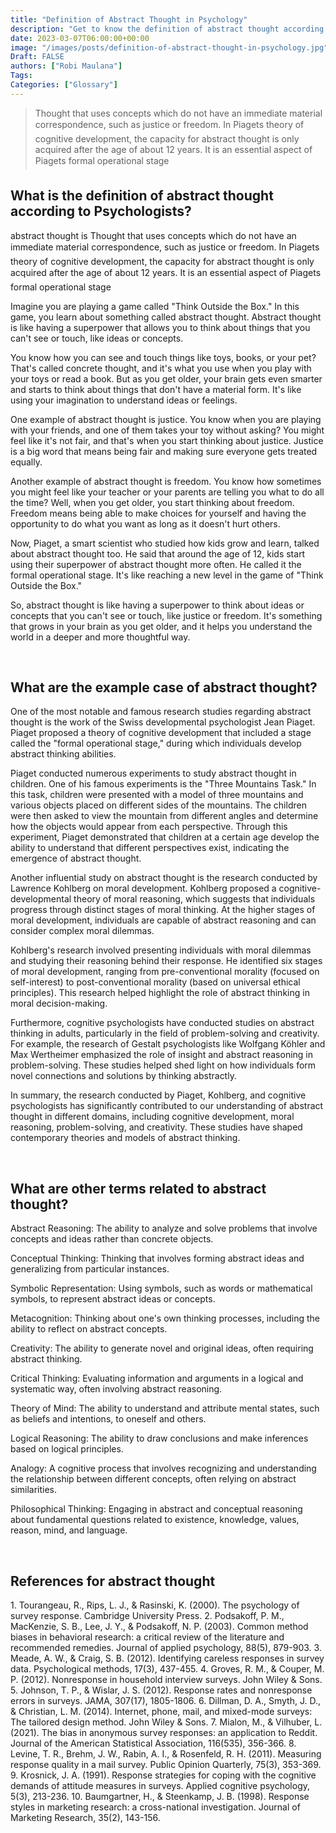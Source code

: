 ```yaml
---
title: "Definition of Abstract Thought in Psychology"
description: "Get to know the definition of abstract thought according to psychologists."
date: 2023-03-07T06:00:00+00:00
image: "/images/posts/definition-of-abstract-thought-in-psychology.jpg"
Draft: FALSE
authors: ["Robi Maulana"]
Tags: 
Categories: ["Glossary"]
---
```






> Thought that uses concepts which do not have an immediate material correspondence, such as justice or freedom. In Piagets theory of cognitive development, the capacity for abstract thought is only acquired after the age of about 12 years. It is an essential aspect of Piagets formal operational stage

## What is the definition of abstract thought according to Psychologists?

abstract thought is Thought that uses concepts which do not have an immediate material correspondence, such as justice or freedom. In Piagets theory of cognitive development, the capacity for abstract thought is only acquired after the age of about 12 years. It is an essential aspect of Piagets formal operational stage

Imagine you are playing a game called "Think Outside the Box." In this game, you learn about something called abstract thought. Abstract thought is like having a superpower that allows you to think about things that you can't see or touch, like ideas or concepts.

You know how you can see and touch things like toys, books, or your pet? That's called concrete thought, and it's what you use when you play with your toys or read a book. But as you get older, your brain gets even smarter and starts to think about things that don't have a material form. It's like using your imagination to understand ideas or feelings.

One example of abstract thought is justice. You know when you are playing with your friends, and one of them takes your toy without asking? You might feel like it's not fair, and that's when you start thinking about justice. Justice is a big word that means being fair and making sure everyone gets treated equally.

Another example of abstract thought is freedom. You know how sometimes you might feel like your teacher or your parents are telling you what to do all the time? Well, when you get older, you start thinking about freedom. Freedom means being able to make choices for yourself and having the opportunity to do what you want as long as it doesn't hurt others.

Now, Piaget, a smart scientist who studied how kids grow and learn, talked about abstract thought too. He said that around the age of 12, kids start using their superpower of abstract thought more often. He called it the formal operational stage. It's like reaching a new level in the game of "Think Outside the Box."

So, abstract thought is like having a superpower to think about ideas or concepts that you can't see or touch, like justice or freedom. It's something that grows in your brain as you get older, and it helps you understand the world in a deeper and more thoughtful way.

 

## What are the example case of abstract thought?

One of the most notable and famous research studies regarding abstract thought is the work of the Swiss developmental psychologist Jean Piaget. Piaget proposed a theory of cognitive development that included a stage called the "formal operational stage," during which individuals develop abstract thinking abilities.

Piaget conducted numerous experiments to study abstract thought in children. One of his famous experiments is the "Three Mountains Task." In this task, children were presented with a model of three mountains and various objects placed on different sides of the mountains. The children were then asked to view the mountain from different angles and determine how the objects would appear from each perspective. Through this experiment, Piaget demonstrated that children at a certain age develop the ability to understand that different perspectives exist, indicating the emergence of abstract thought.

Another influential study on abstract thought is the research conducted by Lawrence Kohlberg on moral development. Kohlberg proposed a cognitive-developmental theory of moral reasoning, which suggests that individuals progress through distinct stages of moral thinking. At the higher stages of moral development, individuals are capable of abstract reasoning and can consider complex moral dilemmas.

Kohlberg's research involved presenting individuals with moral dilemmas and studying their reasoning behind their response. He identified six stages of moral development, ranging from pre-conventional morality (focused on self-interest) to post-conventional morality (based on universal ethical principles). This research helped highlight the role of abstract thinking in moral decision-making.

Furthermore, cognitive psychologists have conducted studies on abstract thinking in adults, particularly in the field of problem-solving and creativity. For example, the research of Gestalt psychologists like Wolfgang Köhler and Max Wertheimer emphasized the role of insight and abstract reasoning in problem-solving. These studies helped shed light on how individuals form novel connections and solutions by thinking abstractly.

In summary, the research conducted by Piaget, Kohlberg, and cognitive psychologists has significantly contributed to our understanding of abstract thought in different domains, including cognitive development, moral reasoning, problem-solving, and creativity. These studies have shaped contemporary theories and models of abstract thinking.

 

## What are other terms related to abstract thought?

Abstract Reasoning: The ability to analyze and solve problems that involve concepts and ideas rather than concrete objects.

Conceptual Thinking: Thinking that involves forming abstract ideas and generalizing from particular instances.

Symbolic Representation: Using symbols, such as words or mathematical symbols, to represent abstract ideas or concepts.

Metacognition: Thinking about one's own thinking processes, including the ability to reflect on abstract concepts.

Creativity: The ability to generate novel and original ideas, often requiring abstract thinking.

Critical Thinking: Evaluating information and arguments in a logical and systematic way, often involving abstract reasoning.

Theory of Mind: The ability to understand and attribute mental states, such as beliefs and intentions, to oneself and others.

Logical Reasoning: The ability to draw conclusions and make inferences based on logical principles.

Analogy: A cognitive process that involves recognizing and understanding the relationship between different concepts, often relying on abstract similarities.

Philosophical Thinking: Engaging in abstract and conceptual reasoning about fundamental questions related to existence, knowledge, values, reason, mind, and language.

 

## References for abstract thought

1\. Tourangeau, R., Rips, L. J., & Rasinski, K. (2000). The psychology of survey response. Cambridge University Press. 2. Podsakoff, P. M., MacKenzie, S. B., Lee, J. Y., & Podsakoff, N. P. (2003). Common method biases in behavioral research: a critical review of the literature and recommended remedies. Journal of applied psychology, 88(5), 879-903. 3. Meade, A. W., & Craig, S. B. (2012). Identifying careless responses in survey data. Psychological methods, 17(3), 437-455. 4. Groves, R. M., & Couper, M. P. (2012). Nonresponse in household interview surveys. John Wiley & Sons. 5. Johnson, T. P., & Wislar, J. S. (2012). Response rates and nonresponse errors in surveys. JAMA, 307(17), 1805-1806. 6. Dillman, D. A., Smyth, J. D., & Christian, L. M. (2014). Internet, phone, mail, and mixed-mode surveys: The tailored design method. John Wiley & Sons. 7. Mialon, M., & Vilhuber, L. (2021). The bias in anonymous survey responses: an application to Reddit. Journal of the American Statistical Association, 116(535), 356-366. 8. Levine, T. R., Brehm, J. W., Rabin, A. I., & Rosenfeld, R. H. (2011). Measuring response quality in a mail survey. Public Opinion Quarterly, 75(3), 353-369. 9. Krosnick, J. A. (1991). Response strategies for coping with the cognitive demands of attitude measures in surveys. Applied cognitive psychology, 5(3), 213-236. 10. Baumgartner, H., & Steenkamp, J. B. (1998). Response styles in marketing research: a cross-national investigation. Journal of Marketing Research, 35(2), 143-156.
